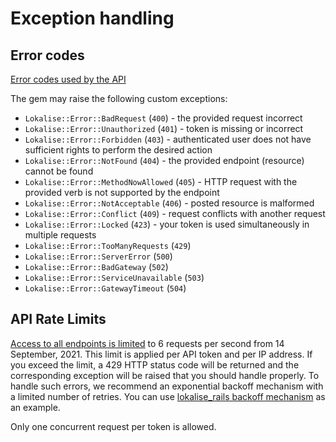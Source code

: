# Exception handling

## Error codes

[Error codes used by the API](https://app.lokalise.com/api2docs/curl/#resource-errors)

The gem may raise the following custom exceptions:

* `Lokalise::Error::BadRequest` (`400`) - the provided request incorrect
* `Lokalise::Error::Unauthorized` (`401`) - token is missing or incorrect
* `Lokalise::Error::Forbidden` (`403`) - authenticated user does not have sufficient rights to perform the desired action
* `Lokalise::Error::NotFound` (`404`) - the provided endpoint (resource) cannot be found
* `Lokalise::Error::MethodNowAllowed` (`405`) - HTTP request with the provided verb is not supported by the endpoint
* `Lokalise::Error::NotAcceptable` (`406`) - posted resource is malformed
* `Lokalise::Error::Conflict` (`409`) - request conflicts with another request
* `Lokalise::Error::Locked` (`423`) - your token is used simultaneously in multiple requests
* `Lokalise::Error::TooManyRequests` (`429`)
* `Lokalise::Error::ServerError` (`500`)
* `Lokalise::Error::BadGateway` (`502`)
* `Lokalise::Error::ServiceUnavailable` (`503`)
* `Lokalise::Error::GatewayTimeout` (`504`)

## API Rate Limits

[Access to all endpoints is limited](https://app.lokalise.com/api2docs/curl/#resource-rate-limits) to 6 requests per second from 14 September, 2021. This limit is applied per API token and per IP address. If you exceed the limit, a 429 HTTP status code will be returned and the corresponding exception will be raised that you should handle properly. To handle such errors, we recommend an exponential backoff mechanism with a limited number of retries. You can use [lokalise_rails backoff mechanism](https://github.com/bodrovis/lokalise_rails/blob/master/lib/lokalise_rails/task_definition/base.rb#L63) as an example.

Only one concurrent request per token is allowed.
